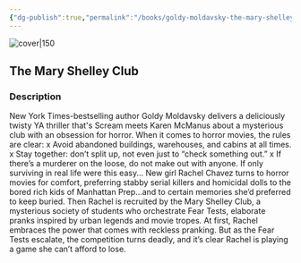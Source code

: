 ```yaml
---
{"dg-publish":true,"permalink":"/books/goldy-moldavsky-the-mary-shelley-club/","title":"\"The Mary Shelley Club\"","tags":["thriller","contemporary"]}
---
```




![cover|150](http://books.google.com/books/content?id=Ley3DwAAQBAJ&printsec=frontcover&img=1&zoom=1&edge=curl&source=gbs_api)

## The Mary Shelley Club

### Description

New York Times-bestselling author Goldy Moldavsky delivers a deliciously twisty YA thriller that's Scream meets Karen McManus about a mysterious club with an obsession for horror. When it comes to horror movies, the rules are clear: x Avoid abandoned buildings, warehouses, and cabins at all times. x Stay together: don’t split up, not even just to “check something out.” x If there’s a murderer on the loose, do not make out with anyone. If only surviving in real life were this easy... New girl Rachel Chavez turns to horror movies for comfort, preferring stabby serial killers and homicidal dolls to the bored rich kids of Manhattan Prep...and to certain memories she’d preferred to keep buried. Then Rachel is recruited by the Mary Shelley Club, a mysterious society of students who orchestrate Fear Tests, elaborate pranks inspired by urban legends and movie tropes. At first, Rachel embraces the power that comes with reckless pranking. But as the Fear Tests escalate, the competition turns deadly, and it’s clear Rachel is playing a game she can’t afford to lose.
```
